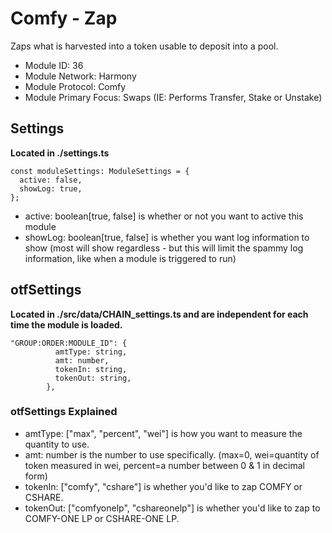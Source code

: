 # Comfy - Zap
Zaps what is harvested into a token usable to deposit into a pool.

* Module ID: 36
* Module Network: Harmony
* Module Protocol: Comfy
* Module Primary Focus: Swaps (IE: Performs Transfer, Stake or Unstake)

## Settings
**Located in ./settings.ts**
```
const moduleSettings: ModuleSettings = {
  active: false,
  showLog: true,
};
```

* active: boolean[true, false] is whether or not you want to active this module
* showLog: boolean[true, false] is whether you want log information to show (most will show regardless - but this will limit the spammy log information, like when a module is triggered to run)

## otfSettings
**Located in ./src/data/CHAIN_settings.ts and are independent for each time the module is loaded.**
```
"GROUP:ORDER:MODULE_ID": {
          amtType: string,
          amt: number,
          tokenIn: string,
          tokenOut: string,
        },
```

### otfSettings Explained
* amtType: ["max", "percent", "wei"] is how you want to measure the quantity to use.
* amt: number is the number to use specifically.  (max=0, wei=quantity of token measured in wei, percent=a number between 0 & 1 in decimal form)
* tokenIn: ["comfy", "cshare"] is whether you'd like to zap COMFY or CSHARE.
* tokenOut: ["comfyonelp", "cshareonelp"] is whether you'd like to zap to COMFY-ONE LP or CSHARE-ONE LP.
